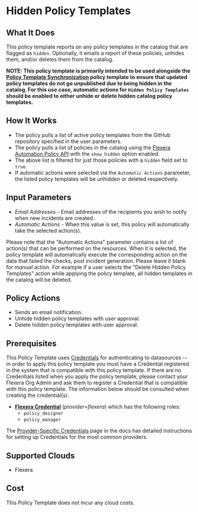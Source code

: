 # Hidden Policy Templates

## What It Does

This policy template reports on any policy templates in the catalog that are flagged as `hidden`. Optionally, it emails a report of these policies, unhides them, and/or deletes them from the catalog.

__NOTE: This policy template is primarily intended to be used alongside the [Policy Template Synchronization](https://github.com/flexera-public/policy_templates/tree/master/tools/catalog_management/policy_sync) policy template to ensure that updated policy templates do not go unpublished due to being hidden in the catalog. For this use case, automatic actions for `Hidden Policy Templates` should be enabled to either unhide or delete hidden catalog policy templates.__

## How It Works

- The policy pulls a list of active policy templates from the GitHub repository specified in the user parameters.
- The policy pulls a list of policies in the catalog using the [Flexera Automation Policy API](https://reference.rightscale.com/governance-policies/) with the `show_hidden` option enabled.
- The above list is filtered for just those policies with a `hidden` field set to `true`.
- If automatic actions were selected via the `Automatic Actions` parameter, the listed policy templates will be unhidden or deleted respectively.

## Input Parameters

- *Email Addresses* - Email addresses of the recipients you wish to notify when new incidents are created.
- *Automatic Actions* - When this value is set, this policy will automatically take the selected action(s).

Please note that the "Automatic Actions" parameter contains a list of action(s) that can be performed on the resources. When it is selected, the policy template will automatically execute the corresponding action on the data that failed the checks, post incident generation. Please leave it blank for *manual* action.
For example if a user selects the "Delete Hidden Policy Templates" action while applying the policy template, all hidden templates in the catalog will be deleted.

## Policy Actions

- Sends an email notification.
- Unhide hidden policy templates with user approval.
- Delete hidden policy templates with user approval.

## Prerequisites

This Policy Template uses [Credentials](https://docs.flexera.com/flexera/EN/Automation/ManagingCredentialsExternal.htm) for authenticating to datasources -- in order to apply this policy template you must have a Credential registered in the system that is compatible with this policy template. If there are no Credentials listed when you apply the policy template, please contact your Flexera Org Admin and ask them to register a Credential that is compatible with this policy template. The information below should be consulted when creating the credential(s).

- [**Flexera Credential**](https://docs.flexera.com/flexera/EN/Automation/ProviderCredentials.htm) (*provider=flexera*) which has the following roles:
  - `policy_designer`
  - `policy_manager`

The [Provider-Specific Credentials](https://docs.flexera.com/flexera/EN/Automation/ProviderCredentials.htm) page in the docs has detailed instructions for setting up Credentials for the most common providers.

## Supported Clouds

- Flexera

## Cost

This Policy Template does not incur any cloud costs.
